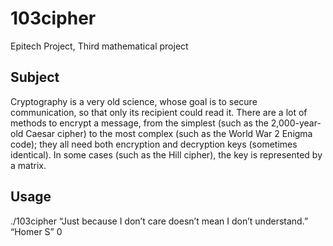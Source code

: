 # 103cipher

Epitech Project, Third mathematical project

## Subject

Cryptography is a very old science, whose goal is to secure communication, so that only its recipient could read it.
There are a lot of methods to encrypt a message, from the simplest (such as the 2,000-year-old Caesar cipher) to the most complex (such as the World War 2 Enigma code); they all need both encryption and decryption keys (sometimes identical).
In some cases (such as the Hill cipher), the key is represented by a matrix.

## Usage

./103cipher “Just because I don’t care doesn’t mean I don’t understand.” “Homer S” 0
